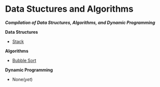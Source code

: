 # Data Stuctures and Algorithms
***Compilation of Data Structures, Algorithms, and Dynamic Programming***

**Data Structures**
- [Stack](https://github.com/Dixboi/Data-Stuctures-and-Algorithms/tree/main/Data%20Structures/Stack)


**Algorithms**
- [Bubble Sort](https://github.com/Dixboi/Data-Stuctures-and-Algorithms/tree/main/Algorithms/Bubble%20Sort)

**Dynamic Programming**
- None(*yet*)
